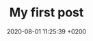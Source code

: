 ---
layout: post
title:  "My first post"
date:   2020-08-01 11:25:39 +0200
categories: jekyll update
---